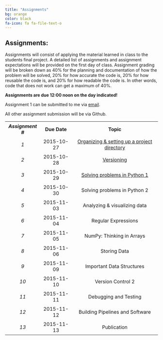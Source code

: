 ```yaml
---
title: "Assignments"
bg: orange
color: black
fa-icon: fa fa-file-text-o
---
```


## Assignments:

Assignments will consist of applying the material learned in class to the students final 
project. A detailed list of assignments and assignment expectations will be provided on 
the first day of class. Assignment grading will be broken down as 40% for the planning and 
documentation of how the problem will be solved, 20% for how accurate the code is, 20% 
for how reusable the code is, and 20% for how readable the code is. In other words, code 
that does not work can get a maximum of 40%.

**Assignments are due 12:00 noon on the day indicated!**

Assignment 1 can be submitted to me via [email](mailto:tiffany.timbers@gmail.com). 

All other assignment submission will be via Github.

<center>
<table>
<tr>
    <th style="padding: 5px;" align="center" valign="middle"><i>Assignment #</i></td>
    <th style="padding: 5px;" align="center" valign="middle">Due Date</td> 
    <th style="padding: 5px;" align="center" valign="middle">Topic</td>
  </tr>
  <tr>
    <td style="padding: 5px;" align="center" valign="middle"><i>1</i></td>
    <td style="padding: 5px;" align="center" valign="middle">2015-10-27 </td> 
    <td style="padding: 5px;" align="center" valign="middle"><a href="https://github.com/PHY3009/PHY3009-2015/blob/gh-pages/assignments/assignment_1.md">Organizing & setting up a project directory</a></td>
  </tr>
  <tr>
    <td style="padding: 5px;" align="center" valign="middle"><i>2</i></td>
    <td style="padding: 5px;" align="center" valign="middle">2015-10-28 </td> 
    <td style="padding: 5px;" align="center" valign="middle"><a href="https://github.com/PHY3009/assignment_2/blob/master/instructions.md">Versioning</a></td>
  </tr>
  <tr>
    <td style="padding: 5px;" align="center" valign="middle"><i>3</i></td>
    <td style="padding: 5px;" align="center" valign="middle">2015-10-29 </td> 
    <td style="padding: 5px;" align="center" valign="middle"><a href="https://github.com/PHY3009/PHY3009-2015/blob/gh-pages/assignments/assignment_3.md">Solving problems in Python 1</a></td>
  </tr>
  <tr>
    <td style="padding: 5px;" align="center" valign="middle"><i>4</i></td>
    <td style="padding: 5px;" align="center" valign="middle">2015-10-30 </td> 
    <td style="padding: 5px;" align="center" valign="middle">Solving problems in Python 2</td>
  </tr>
  <tr>
    <td style="padding: 5px;" align="center" valign="middle"><i>5</i></td>
    <td style="padding: 5px;" align="center" valign="middle">2015-11-03 </td> 
    <td style="padding: 5px;" align="center" valign="middle">Analyzing & visualizing data</td>
  </tr>
  <tr>
    <td style="padding: 5px;" align="center" valign="middle"><i>6</i></td>
    <td style="padding: 5px;" align="center" valign="middle">2015-11-04 </td> 
    <td style="padding: 5px;" align="center" valign="middle">Regular Expressions</td>
  </tr>
  <tr>
    <td style="padding: 5px;" align="center" valign="middle"><i>7</i></td>
    <td style="padding: 5px;" align="center" valign="middle">2015-11-05 </td> 
    <td style="padding: 5px;" align="center" valign="middle">NumPy: Thinking in Arrays</td>
  </tr>
  <tr>
    <td style="padding: 5px;" align="center" valign="middle"><i>8</i></td>
    <td style="padding: 5px;" align="center" valign="middle">2015-11-06 </td> 
    <td style="padding: 5px;" align="center" valign="middle">Storing Data</td>
  </tr>
  <tr>
    <td style="padding: 5px;" align="center" valign="middle"><i>9</i></td>
    <td style="padding: 5px;" align="center" valign="middle">2015-11-09 </td> 
    <td style="padding: 5px;" align="center" valign="middle">Important Data Structures</td>
  </tr>
  <tr>
    <td style="padding: 5px;" align="center" valign="middle"><i>10</i></td>
    <td style="padding: 5px;" align="center" valign="middle">2015-11-10 </td> 
    <td style="padding: 5px;" align="center" valign="middle">Version Control 2</td>
  </tr>
  <tr>
    <td style="padding: 5px;" align="center" valign="middle"><i>11</i></td>
    <td style="padding: 5px;" align="center" valign="middle">2015-11-11 </td> 
    <td style="padding: 5px;" align="center" valign="middle">Debugging and Testing</td>
  </tr>
  <tr>
    <td style="padding: 5px;" align="center" valign="middle"><i>12</i></td>
    <td style="padding: 5px;" align="center" valign="middle">2015-11-12 </td> 
    <td style="padding: 5px;" align="center" valign="middle">Building Pipelines and Software</td>
  </tr>
  <tr>
    <td style="padding: 5px;" align="center" valign="middle"><i>13</i></td>
    <td style="padding: 5px;" align="center" valign="middle">2015-11-13 </td> 
    <td style="padding: 5px;" align="center" valign="middle">Publication</td>
  </tr>
</table>
</center>  
